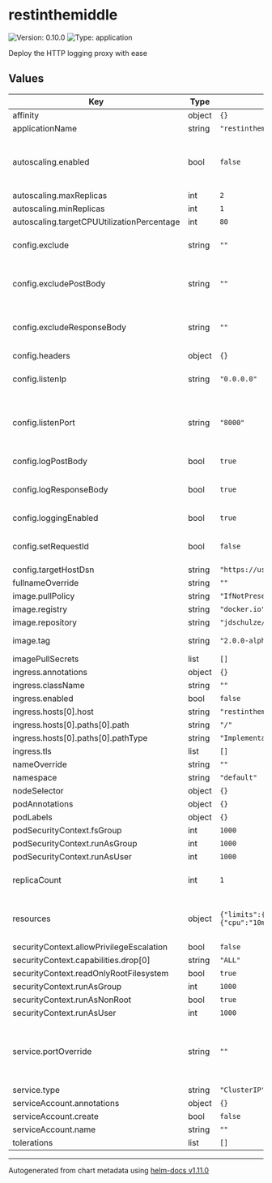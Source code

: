 # restinthemiddle

![Version: 0.10.0](https://img.shields.io/badge/Version-0.10.0-informational?style=flat-square) ![Type: application](https://img.shields.io/badge/Type-application-informational?style=flat-square)

Deploy the HTTP logging proxy with ease

## Values

| Key | Type | Default | Description |
|-----|------|---------|-------------|
| affinity | object | `{}` |  |
| applicationName | string | `"restinthemiddle"` |  |
| autoscaling.enabled | bool | `false` | Handle with care! Autoscaling will make sense only if you have centralized logging. |
| autoscaling.maxReplicas | int | `2` |  |
| autoscaling.minReplicas | int | `1` |  |
| autoscaling.targetCPUUtilizationPercentage | int | `80` |  |
| config.exclude | string | `""` | Exclude requests that match this URL RegEx |
| config.excludePostBody | string | `""` | Do not log the Request body if the URL path matches this RegEx |
| config.excludeResponseBody | string | `""` | Do not log the Response body if the URL path matches this RegEx |
| config.headers | object | `{}` |  |
| config.listenIp | string | `"0.0.0.0"` | Usually you should not change this value |
| config.listenPort | string | `"8000"` | Non-privileged ports only! Use service.portOverride if you want to use a privileged port. |
| config.logPostBody | bool | `true` | Log the Request body |
| config.logResponseBody | bool | `true` | Log the Response body (if it is not chunked) |
| config.loggingEnabled | bool | `true` | You know, for Logging |
| config.setRequestId | bool | `false` | Add an X-Request-Id header if not already present |
| config.targetHostDsn | string | `"https://username:password@example.com:4443/example/path"` | The target's URL |
| fullnameOverride | string | `""` |  |
| image.pullPolicy | string | `"IfNotPresent"` |  |
| image.registry | string | `"docker.io"` |  |
| image.repository | string | `"jdschulze/restinthemiddle"` |  |
| image.tag | string | `"2.0.0-alpha.15"` | Restinthemiddle container image tag |
| imagePullSecrets | list | `[]` |  |
| ingress.annotations | object | `{}` |  |
| ingress.className | string | `""` |  |
| ingress.enabled | bool | `false` |  |
| ingress.hosts[0].host | string | `"restinthemiddle.local"` |  |
| ingress.hosts[0].paths[0].path | string | `"/"` |  |
| ingress.hosts[0].paths[0].pathType | string | `"ImplementationSpecific"` |  |
| ingress.tls | list | `[]` |  |
| nameOverride | string | `""` |  |
| namespace | string | `"default"` |  |
| nodeSelector | object | `{}` |  |
| podAnnotations | object | `{}` |  |
| podLabels | object | `{}` |  |
| podSecurityContext.fsGroup | int | `1000` |  |
| podSecurityContext.runAsGroup | int | `1000` |  |
| podSecurityContext.runAsUser | int | `1000` |  |
| replicaCount | int | `1` | Leave this at 1 if you do not have centralized logging. |
| resources | object | `{"limits":{"cpu":"100m","memory":"64Mi"},"requests":{"cpu":"10m","memory":"32Mi"}}` | Adjust those values to your needs. These values are only suggestions! |
| securityContext.allowPrivilegeEscalation | bool | `false` |  |
| securityContext.capabilities.drop[0] | string | `"ALL"` |  |
| securityContext.readOnlyRootFilesystem | bool | `true` |  |
| securityContext.runAsGroup | int | `1000` |  |
| securityContext.runAsNonRoot | bool | `true` |  |
| securityContext.runAsUser | int | `1000` |  |
| service.portOverride | string | `""` | Use this only if you have to override config.listenPort because you want to use a privileged port. |
| service.type | string | `"ClusterIP"` |  |
| serviceAccount.annotations | object | `{}` |  |
| serviceAccount.create | bool | `false` |  |
| serviceAccount.name | string | `""` |  |
| tolerations | list | `[]` |  |

----------------------------------------------
Autogenerated from chart metadata using [helm-docs v1.11.0](https://github.com/norwoodj/helm-docs/releases/v1.11.0)
